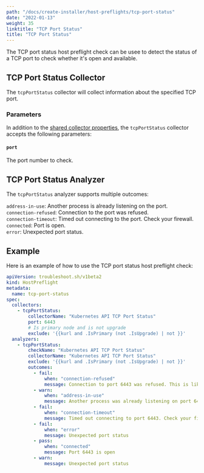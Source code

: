 ```yaml
---
path: "/docs/create-installer/host-preflights/tcp-port-status"
date: "2022-01-13"
weight: 35
linktitle: "TCP Port Status"
title: "TCP Port Status"
---
```

 
The TCP port status host preflight check can be usee to detect the status of a TCP port to check whether it's open and available.

## TCP Port Status Collector

The `tcpPortStatus` collector will collect information about the specified TCP port.

### Parameters

In addition to the [shared collector properties](https://troubleshoot.sh/docs/collect/collectors/#shared-properties), the `tcpPortStatus` collector accepts the following parameters:

#### `port`

The port number to check.

## TCP Port Status Analyzer

The `tcpPortStatus` analyzer supports multiple outcomes:

`address-in-use`: Another process is already listening on the port.<br/>
`connection-refused`: Connection to the port was refused.<br/>
`connection-timeout`: Timed out connecting to the port. Check your firewall.<br/>
`connected`: Port is open.<br/>
`error`: Unexpected port status.

## Example

Here is an example of how to use the TCP port status host preflight check:

```yaml
apiVersion: troubleshoot.sh/v1beta2
kind: HostPreflight
metadata:
  name: tcp-port-status
spec:
  collectors:
    - tcpPortStatus:
        collectorName: "Kubernetes API TCP Port Status"
        port: 6443
        # Is primary node and is not upgrade
        exclude: '{{kurl and .IsPrimary (not .IsUpgrade) | not }}'
  analyzers:
    - tcpPortStatus:
        checkName: "Kubernetes API TCP Port Status"
        collectorName: "Kubernetes API TCP Port Status"
        exclude: '{{kurl and .IsPrimary (not .IsUpgrade) | not }}'
        outcomes:
          - fail:
              when: "connection-refused"
              message: Connection to port 6443 was refused. This is likely to be a routing problem since this preflight configures a test server to listen on this port.
          - warn:
              when: "address-in-use"
              message: Another process was already listening on port 6443.
          - fail:
              when: "connection-timeout"
              message: Timed out connecting to port 6443. Check your firewall.
          - fail:
              when: "error"
              message: Unexpected port status
          - pass:
              when: "connected"
              message: Port 6443 is open
          - warn:
              message: Unexpected port status
```
